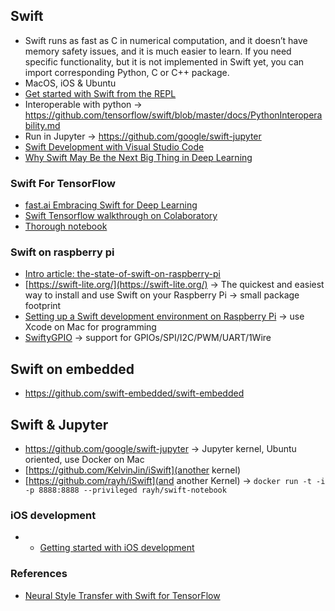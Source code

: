 ## Swift
* Swift runs as fast as C in numerical computation, and it doesn’t have memory safety issues, and it is much easier to learn. If you need specific functionality, but it is not implemented in Swift yet, you can import corresponding Python, C or C++ package. 
* MacOS, iOS & Ubuntu
* [Get started with Swift from the REPL](https://swift.org/getting-started/#using-the-repl)
* Interoperable with python -> https://github.com/tensorflow/swift/blob/master/docs/PythonInteroperability.md
* Run in Jupyter -> https://github.com/google/swift-jupyter
* [Swift Development with Visual Studio Code](https://nshipster.com/vscode/)
* [Why Swift May Be the Next Big Thing in Deep Learning](https://towardsdatascience.com/why-swift-may-be-the-next-big-thing-in-deep-learning-f3f6a638ca72)

### Swift For TensorFlow
* [fast.ai Embracing Swift for Deep Learning](https://www.fast.ai/2019/03/06/fastai-swift/)
* [Swift Tensorflow walkthrough on Colaboratory](https://colab.research.google.com/github/tensorflow/swift/blob/master/docs/site/tutorials/walkthrough.ipynb)
* [Thorough notebook](https://nbviewer.jupyter.org/github/jamesdellinger/fastai_deep_learning_course_part2_v3/blob/master/13_swift_resnet_pipeline_s4tf_v04_my_reimplementation.ipynb?flush_cache=true)

### Swift on raspberry pi
* [Intro article: the-state-of-swift-on-raspberry-pi](https://medium.com/@piotr.gorzelany/the-state-of-swift-on-raspberry-pi-f23445418ee2)
* [https://swift-lite.org/](https://swift-lite.org/) -> The quickest and easiest way to install and use Swift on your Raspberry Pi -> small package footprint
* [Setting up a Swift development environment on Raspberry Pi](https://hackernoon.com/setting-up-a-swift-development-environment-on-raspberry-pi-c7af7fceac1e) -> use Xcode on Mac for programming
* [SwiftyGPIO](https://github.com/uraimo/SwiftyGPIO) -> support for GPIOs/SPI/I2C/PWM/UART/1Wire

## Swift on embedded
* https://github.com/swift-embedded/swift-embedded

## Swift & Jupyter
* https://github.com/google/swift-jupyter -> Jupyter kernel, Ubuntu oriented, use Docker on Mac 
* [https://github.com/KelvinJin/iSwift](another kernel)
* [https://github.com/rayh/iSwift](and another Kernel) -> `docker run -t -i -p 8888:8888 --privileged rayh/swift-notebook`

### iOS development
* * [Getting started with iOS development](https://developer.apple.com/library/archive/referencelibrary/GettingStarted/DevelopiOSAppsSwift/BuildABasicUI.html#//apple_ref/doc/uid/TP40015214-CH5-SW1)

### References
* [Neural Style Transfer with Swift for TensorFlow](https://medium.com/@build_it_for_fun/neural-style-transfer-with-swift-for-tensorflow-b8544105b854)